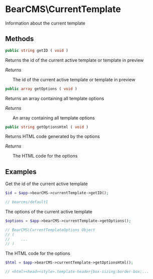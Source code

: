 # BearCMS\CurrentTemplate
Information about the current template

## Methods

```php
public string getID ( void )
```

Returns the id of the current active template or template in preview

_Returns_

&nbsp;&nbsp;&nbsp;&nbsp;&nbsp;&nbsp;The id of the current active template or template in preview

```php
public array getOptions ( void )
```

Returns an array containing all template options

_Returns_

&nbsp;&nbsp;&nbsp;&nbsp;&nbsp;&nbsp;An array containing all template options

```php
public string getOptionsHtml ( void )
```

Returns HTML code generated by the options

_Returns_

&nbsp;&nbsp;&nbsp;&nbsp;&nbsp;&nbsp;The HTML code for the options

## Examples

Get the id of the current active template

```php
$id = $app->bearCMS->currentTemplate->getID();

// bearcms/default1
```

The options of the current active template

```php
$options = $app->bearCMS->currentTemplate->getOptions();

// BearCMS\CurrentTemplateOptions Object
// (
//     ...
// )
```

The HTML code for the options

```php
$html = $app->bearCMS->currentTemplate->getOptionsHtml();

// <html><head><style>.template-header{box-sizing:border-box;...
```